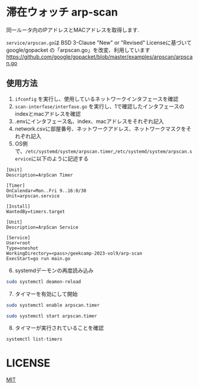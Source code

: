 # 滞在ウォッチ arp-scan
同一ルータ内のIPアドレスとMACアドレスを取得します.

`service/arpscan.go`は BSD 3-Clause "New" or "Revised" Licenseに基づいて google/gopacket の「arpscan.go」を改変、利用しています
https://github.com/google/gopacket/blob/master/examples/arpscan/arpscan.go

## 使用方法
1. `ifconfig` を実行し、使用しているネットワークインタフェースを確認
1. `scan-interfase/interfase.go` を実行し、1で確認したインタフェースのindexとmacアドレスを確認
1. .envにインタフェース名、index、macアドレスをそれぞれ記入
1. network.csvに部屋番号、ネットワークアドレス、ネットワークマスクをそれぞれ記入
1. OS側で、`/etc/systemd/system/arpscan.timer`,`/etc/systemd/system/arpscan.service`に以下のように記述する

```timer
[Unit]
Description=ArpScan Timer

[Timer]
OnCalendar=Mon..Fri 9..16:0/30
Unit=arpscan.service

[Install]
WantedBy=timers.target
```

```service
[Unit]
Description=ArpScan Service

[Service]
User=root
Type=oneshot
WorkingDirectory=<pass>/geekcamp-2023-vol9/arp-scan
ExecStart=go run main.go
```

6. systemdデーモンの再度読み込み
```bash
sudo systemctl deamon-reload
```

7. タイマーを有効にして開始
```bash
sudo systemctl enable arpscan.timer
```
```bash
sudo systemctl start arpscan.timer
```
8. タイマーが実行されていることを確認
```bash
systemctl list-timers
```


# LICENSE
[MIT](./LICENSE)
